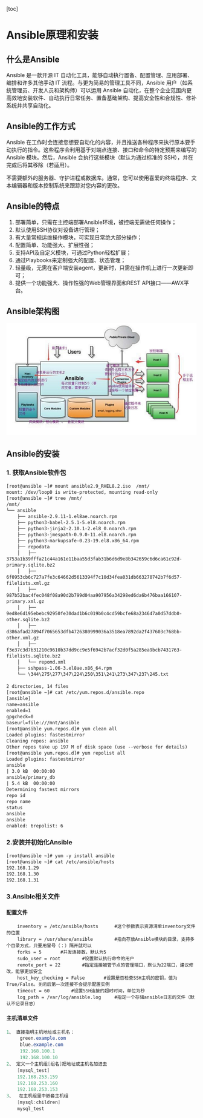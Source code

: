 [toc]



# Ansible原理和安装



## 什么是Ansible

Ansible 是一款开源 IT 自动化工具，能够自动执行置备、配置管理、应用部署、编排和许多其他手动 IT 流程。与更为简易的管理工具不同，Ansible 用户（如系统管理员、开发人员和架构师）可以运用 Ansible 自动化，在整个企业范围内更高效地安装软件、自动执行日常任务、置备基础架构、提高安全性和合规性、修补系统并共享自动化。



## Ansible的工作方式

Ansible 在工作时会连接您想要自动化的内容，并且推送各种程序来执行原本要手动执行的指令。这些程序会利用基于对端点连接、接口和命令的特定预期来编写的 Ansible 模块。然后，Ansible 会执行这些模块（默认为通过标准的 SSH），并在完成后将其移除（若适用）。

不需要额外的服务器、守护进程或数据库。通常，您可以使用喜爱的终端程序、文本编辑器和版本控制系统来跟踪对您内容的更改。



## Ansible的特点

1.  部署简单，只需在主控端部署Ansible环境，被控端无需做任何操作；
2.  默认使用SSH协议对设备进行管理；
3.  有大量常规运维操作模块，可实现日常绝大部分操作；
4.  配置简单、功能强大、扩展性强；
5.  支持API及自定义模块，可通过Python轻松扩展；
6.  通过Playbooks来定制强大的配置、状态管理；
7.  轻量级，无需在客户端安装agent，更新时，只需在操作机上进行一次更新即可；
8.  提供一个功能强大、操作性强的Web管理界面和REST API接口——AWX平台。



## Ansible架构图

![img](.图片存放/1204916-20171205163000628-69838828.png)

## Ansible的安装



### 1. 获取Ansible软件包

```shell
[root@ansible ~]# mount ansible2.9_RHEL8.2.iso  /mnt/ 
mount: /dev/loop0 is write-protected, mounting read-only
[root@ansible ~]# tree /mnt/ 
/mnt/
└── ansible
    ├── ansible-2.9.11-1.el8ae.noarch.rpm
    ├── python3-babel-2.5.1-5.el8.noarch.rpm
    ├── python3-jinja2-2.10.1-2.el8_0.noarch.rpm
    ├── python3-jmespath-0.9.0-11.el8.noarch.rpm
    ├── python3-markupsafe-0.23-19.el8.x86_64.rpm
    ├── repodata
    │   ├── 3753a1b39fffa21c44a161e11baa55d3fab31b6d6d9e8b342659c6d6ca61c92d-primary.sqlite.bz2
    │   ├── 6f0953cb6c727a7fe3c64662d5613394f7c10d34fea031db663270742b7f6d57-filelists.xml.gz
    │   ├── 987b52bac4fec048f08a90d2b799d04aa907956a34298ed6da6b476baa166107-primary.xml.gz
    │   ├── 9ed8e6d195ebebc92950fe30dad1b6c019b0c4cd59bcfe68a234647a0d57ddb0-other.sqlite.bz2
    │   ├── d386afad27894f7065653dfb4726380999036a3518ea7892da2f437603c768bb-other.xml.gz
    │   ├── f3e37c3d7b31210c9610b37dd9cc9e5f6942b7acf32d0f5a285ea9bcb7431763-filelists.sqlite.bz2
    │   └── repomd.xml
    ├── sshpass-1.06-3.el8ae.x86_64.rpm
    └── \344\275\277\347\224\250\351\241\273\347\237\245.txt

2 directories, 14 files
[root@ansible ~]# cat /etc/yum.repos.d/ansible.repo  
[ansible]
name=ansible 
enabled=1 
gpgcheck=0
baseurl=file:///mnt/ansible
[root@ansible yum.repos.d]# yum clean all 
Loaded plugins: fastestmirror
Cleaning repos: ansible
Other repos take up 197 M of disk space (use --verbose for details)
[root@ansible yum.repos.d]# yum repolist all 
Loaded plugins: fastestmirror
ansible                                                                                                                             | 3.0 kB  00:00:00     
ansible/primary_db                                                                                                                  | 5.4 kB  00:00:00     
Determining fastest mirrors
repo id                                                                 repo name                                                                status
ansible                                                                 ansible                                                                  enabled: 6repolist: 6
```



### 2.安装并初始化Ansible

```shell
[root@ansible ~]# yum -y install ansible 
[root@ansible ~]# cat /etc/ansible/hosts  
192.168.1.29 
192.168.1.30 
192.168.1.31

```







### 3.Ansible相关文件



#### 配置文件

```shell
	inventory = /etc/ansible/hosts		#这个参数表示资源清单inventory文件的位置
	library = /usr/share/ansible		#指向存放Ansible模块的目录，支持多个目录方式，只要用冒号（：）隔开就可以
	forks = 5		#并发连接数，默认为5
	sudo_user = root		#设置默认执行命令的用户
	remote_port = 22		#指定连接被管节点的管理端口，默认为22端口，建议修改，能够更加安全
	host_key_checking = False		#设置是否检查SSH主机的密钥，值为True/False。关闭后第一次连接不会提示配置实例
	timeout = 60		#设置SSH连接的超时时间，单位为秒
	log_path = /var/log/ansible.log		#指定一个存储ansible日志的文件（默认不记录日志）
```



#### 主机清单文件

```powershell
1、 直接指明主机地址或主机名：
	 green.example.com
	 blue.example.com
	 192.168.100.1
	 192.168.100.10
2、 定义一个主机组[组名]把地址或主机名加进去
	[mysql_test]
	192.168.253.159
	192.168.253.160
	192.168.253.153
3、	在主机组里中嵌套主机组
	[mysql:children] 
	mysql_test 
```

